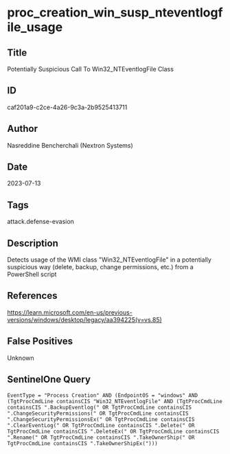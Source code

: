 # proc_creation_win_susp_nteventlogfile_usage

## Title
Potentially Suspicious Call To Win32_NTEventlogFile Class

## ID
caf201a9-c2ce-4a26-9c3a-2b9525413711

## Author
Nasreddine Bencherchali (Nextron Systems)

## Date
2023-07-13

## Tags
attack.defense-evasion

## Description
Detects usage of the WMI class "Win32_NTEventlogFile" in a potentially suspicious way (delete, backup, change permissions, etc.) from a PowerShell script

## References
https://learn.microsoft.com/en-us/previous-versions/windows/desktop/legacy/aa394225(v=vs.85)

## False Positives
Unknown

## SentinelOne Query
```
EventType = "Process Creation" AND (EndpointOS = "windows" AND (TgtProcCmdLine containsCIS "Win32_NTEventlogFile" AND (TgtProcCmdLine containsCIS ".BackupEventlog(" OR TgtProcCmdLine containsCIS ".ChangeSecurityPermissions(" OR TgtProcCmdLine containsCIS ".ChangeSecurityPermissionsEx(" OR TgtProcCmdLine containsCIS ".ClearEventLog(" OR TgtProcCmdLine containsCIS ".Delete(" OR TgtProcCmdLine containsCIS ".DeleteEx(" OR TgtProcCmdLine containsCIS ".Rename(" OR TgtProcCmdLine containsCIS ".TakeOwnerShip(" OR TgtProcCmdLine containsCIS ".TakeOwnerShipEx(")))

```